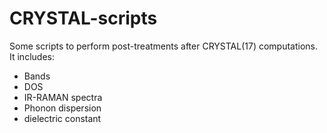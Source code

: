 # CRYSTAL-scripts

Some scripts to perform post-treatments after CRYSTAL(17) computations. It includes:
- Bands 
- DOS
- IR-RAMAN spectra
- Phonon dispersion
- dielectric constant

